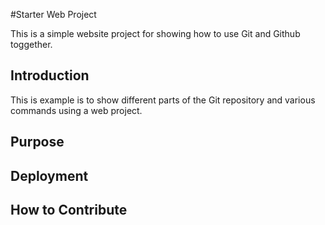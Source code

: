 #Starter Web Project

This is a simple website project for showing how to use Git and Github toggether.

## Introduction

This is example is to show different parts of the Git repository and various commands using a web project.
## Purpose

## Deployment

## How to Contribute